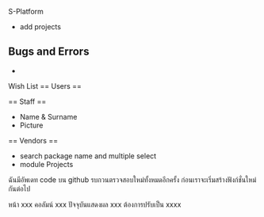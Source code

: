 S-Platform
+ add projects

Bugs and Errors 
-
-



Wish List
== Users ==

== Staff ==
- Name & Surname
- Picture

== Vendors ==
- search package name and multiple select 
- module Projects



ฉันมีอัพเดท code บน github รบกวนตรวจสอบใหม่ทั้งหมดอีกครั้ง ก่อนเราจะเริ่มสร้างฟังก์ชั่นใหม่กันต่อไป





หน้า xxx คอลัมน์ xxx ปัจจุบันแสดงผล xxx ต้องการปรับเป็น xxxx